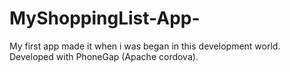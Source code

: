 # MyShoppingList-App-
My first app made it when i was began in this development world. Developed with PhoneGap (Apache cordova).
